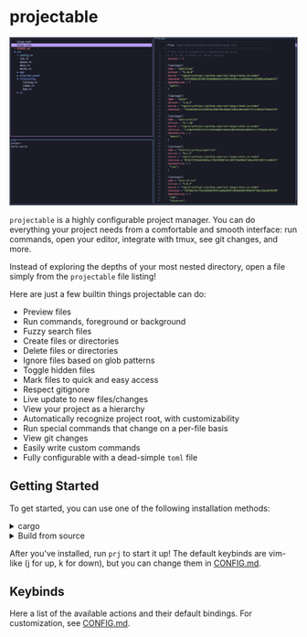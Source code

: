 # projectable

![screenshot](./extras/screenshot.png)

`projectable` is a highly configurable project manager. You can do everything
your project needs from a comfortable and smooth interface: run commands, open
your editor, integrate with tmux, see git changes, and more.

Instead of exploring the depths of your most nested directory, open a file simply
from the `projectable` file listing!

Here are just a few builtin things projectable can do:

- Preview files
- Run commands, foreground or background
- Fuzzy search files
- Create files or directories
- Delete files or directories
- Ignore files based on glob patterns
- Toggle hidden files
- Mark files to quick and easy access
- Respect gitignore
- Live update to new files/changes
- View your project as a hierarchy
- Automatically recognize project root, with customizability
- Run special commands that change on a per-file basis
- View git changes
- Easily write custom commands
- Fully configurable with a dead-simple `toml` file

## Getting Started

To get started, you can use one of the following installation methods:

<details>
<summary>cargo</summary>
<br>
```bash
$ cargo install projectable
```
</details>

<details>
<summary>Build from source</summary>
<br>
Requires [Rust](https://github.com/rust-lang/rust) to be installed on your
computer.
```bash
$ git clone https://github.com/dzfrias/projectable
$ cd projectable
$ cargo build --release
$ ./target/release/prj
```
</details>

After you've installed, run `prj` to start it up! The default keybinds are
vim-like (j for up, k for down), but you can change them in
[CONFIG.md](./extras/CONFIG.md).

## Keybinds

Here a list of the available actions and their default bindings. For
customization, see [CONFIG.md](./extras/CONFIG.md).
